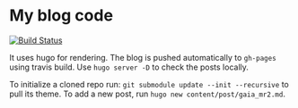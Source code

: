 # My blog code
[![Build Status](https://api.travis-ci.org/romange/blog.svg)](https://travis-ci.org/romange/blog)

It uses hugo for rendering. The blog is pushed automatically to `gh-pages` using travis build.
Use `hugo server -D` to check the posts locally.

To initialize a cloned repo run: `git submodule update --init --recursive` to pull its theme.
To add a new post, run `hugo new content/post/gaia_mr2.md`.
